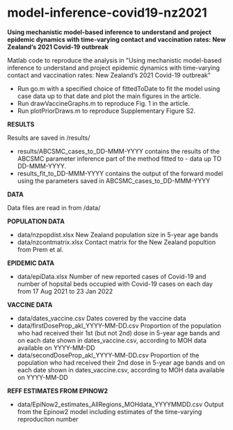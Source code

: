 # model-inference-covid19-nz2021
**Using mechanistic model-based inference to understand and project epidemic dynamics with time-varying contact and vaccination rates: New Zealand’s 2021 Covid-19 outbreak**

Matlab code to reproduce the analysis in "Using mechanistic model-based inference to understand and project epidemic dynamics with time-varying contact and vaccination rates: New Zealand’s 2021 Covid-19 outbreak"

- Run go.m with a specified choice of fittedToDate to fit the model using case data up to that date and plot the main figures in the article.
- Run drawVaccineGraphs.m to reproduce Fig. 1 in the article.
- Run plotPriorDraws.m to reproduce Supplementary Figure S2.



**RESULTS**

Results are saved in /results/

- results/ABCSMC_cases_to_DD-MMM-YYYY contains the results of the ABCSMC parameter inference part of the method fitted to - data up TO DD-MMM-YYYY.
- results_fit_to_DD-MMM-YYYY contains the output of the forward model using the parameters saved in ABCSMC_cases_to_DD-MMM-YYYY 




**DATA**

Data files are read in from /data/



**POPULATION DATA**

- data/nzpopdist.xlsx        New Zealand population size in 5-year age bands
- data/nzcontmatrix.xlsx     Contact matrix for the New Zealand popultion from Prem et al.



**EPIDEMIC DATA**

- data/epiData.xlsx          Number of new reported cases of Covid-19 and number of hopsital beds occupied with Covid-19 cases on each day from 17 Aug 2021 to 23 Jan 2022




**VACCINE DATA**

- data/dates_vaccine.csv	                Dates covered by the vaccine data
- data/firstDoseProp_akl_YYYY-MM-DD.csv      Proportion of the population who had received their 1st (but not 2nd) dose in 5-year age bands and on each date shown in dates_vaccine.csv, according to MOH data available on YYYY-MM-DD
- data/secondDoseProp_akl_YYYY-MM-DD.csv     Proportion of the population who had received their 2nd dose in 5-year age bands and on each date shown in dates_vaccine.csv, according to MOH data available on YYYY-MM-DD



**REFF ESTIMATES FROM EPINOW2**

- data/EpiNow2_estimates_AllRegions_MOHdata_YYYYMMDD.csv         Output from the Epinow2 model including estimates of the time-varying reproduciton number 





